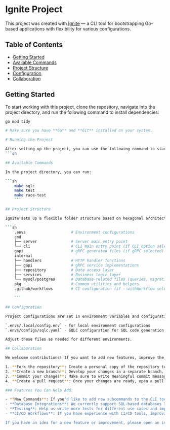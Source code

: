# Ignite Project

This project was created with [Ignite](https://github.com/emilio/ignite) — a CLI tool for bootstrapping Go-based applications with flexibility for various configurations.

## Table of Contents

- [Getting Started](#getting-started)
- [Available Commands](#available-commands)
- [Project Structure](#project-structure)
- [Configuration](#configuration)
- [Collaboration](#collaboration)

## Getting Started

To start working with this project, clone the repository, navigate into the project directory, and run the following command to install dependencies:

````sh
go mod tidy

# Make sure you have **Go** and **Git** installed on your system.

# Running the Project

After setting up the project, you can use the following command to start the server:
```sh

## Available Commands

In the project directory, you can run:

```sh
	make sqlc
	make test
	make race-test
	```

## Project Structure

Ignite sets up a flexible folder structure based on hexagonal architecture and repository pattern:

```sh
	.envs                    # Environment configurations
	cmd
	├── server               # Server main entry point
	└── cli                  # CLI main entry point (if CLI option selected)
	gapi                     # gRPC generated files (if gRPC selected)
	internal
	├── handlers             # HTTP handler functions
	├── gapi                 # gRPC service implementations
	├── repository           # Data access layer
	├── services             # Business logic layer
	└── mysql/postgres       # Database-related files (queries, migrations, mocks)
	pkg                      # Common utilities and helpers
	.github/workflows        # CI configuration (if --withWorkflow selected)

	```

## Configuration

Project configurations are set in environment variables and configuration files:

`.envs/.local/config.env` - for local environment configurations
`.envs/configs/sqlc.yaml` - SQLC configuration for SQL code generation

Adjust these files as needed for different environments.

## Collaboration

We welcome contributions! If you want to add new features, improve the documentation, or fix bugs, please follow these steps:

1. **Fork the repository**: Create a personal copy of the repository to work on.
2. **Create a new branch**: Develop your changes in a separate branch. For example, `feature/new-feature` or`bugfix/fix-issue`.
3. **Commit your changes**: Make sure to write meaningful commit messages describing what your changes do.
4. **Create a pull request**: Once your changes are ready, open a pull request to merge your branch into the main repository.

### Features You Can Help Add:

- **New Commands**: If you'd like to add new subcommands to the CLI tool, feel free to submit an enhancement.
- **Database Integrations**: We currently support SQL-based databases like PostgreSQL and MySQL. Contributions for other databases are welcome!
- **Testing**: Help us write more tests for different use cases and improve test coverage.
- **CI/CD Workflows**: If you have experience with CI/CD tools, improving the `GitHub Actions` workflow for continuous integration is a great way to contribute.

If you have an idea for a new feature or improvement, please open an issue or start a discussion. We'd love to hear your thoughts and collaborate!

````
